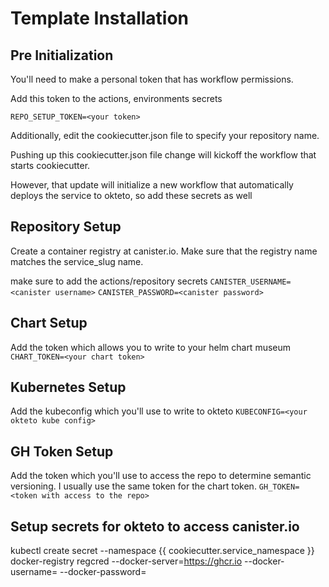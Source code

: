 # Template Installation
## Pre Initialization
You'll need to make a personal token that has workflow permissions.

Add this token to the actions, environments secrets

`REPO_SETUP_TOKEN=<your token>`

Additionally, edit the cookiecutter.json file to specify your repository
name.  

Pushing up this cookiecutter.json file change will kickoff the workflow
that starts cookiecutter.

However, that update will initialize a new workflow that automatically 
deploys the service to okteto, so add these secrets as well

## Repository Setup
Create a container registry at canister.io.  Make sure that the 
registry name matches the service_slug name.

make sure to add the actions/repository secrets
`CANISTER_USERNAME=<canister username>`
`CANISTER_PASSWORD=<canister password>`

## Chart Setup
Add the token which allows you to write to your helm chart museum
`CHART_TOKEN=<your chart token>`

## Kubernetes Setup
Add the kubeconfig which you'll use to write to okteto
`KUBECONFIG=<your okteto kube config>`

## GH Token Setup
Add the token which you'll use to access the repo to determine semantic versioning.  I usually
use the same token for the chart token.
`GH_TOKEN=<token with access to the repo>`

## Setup secrets for okteto to access canister.io
kubectl create secret --namespace {{ cookiecutter.service_namespace }} docker-registry regcred --docker-server=https://ghcr.io --docker-username=<canister username> --docker-password=<canister password>

